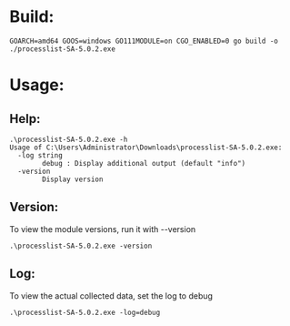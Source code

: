 # Build:
```
GOARCH=amd64 GOOS=windows GO111MODULE=on CGO_ENABLED=0 go build -o ./processlist-SA-5.0.2.exe
```

# Usage:
## Help:
```
.\processlist-SA-5.0.2.exe -h
Usage of C:\Users\Administrator\Downloads\processlist-SA-5.0.2.exe:
  -log string
        debug : Display additional output (default "info")
  -version
        Display version

```
## Version:
To view the module versions, run it with --version
```
.\processlist-SA-5.0.2.exe -version
```

## Log:
To view the actual collected data, set the log to debug
```
.\processlist-SA-5.0.2.exe -log=debug
```

